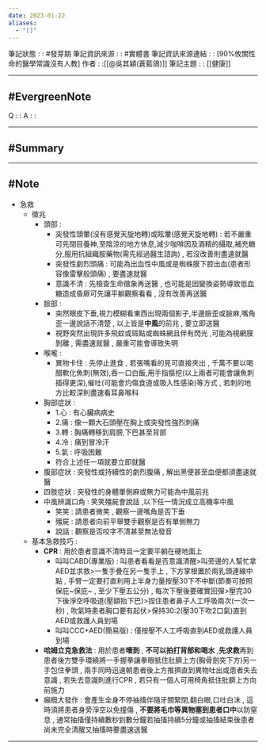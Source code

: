 ```yaml
---
date: 2023-01-22
aliases:
  - "[]"
---
```

筆記狀態 : :  #發芽期 
筆記資訊來源 : : #實體書 
筆記資訊來源連結 : : [90%攸關性命的醫學常識沒有人教]
作者 : :[[@吳其穎(蒼藍鴿)]]
筆記主題 : : [[健康]]

---
#EvergreenNote
---
Q : :
A : :

---
#Summary
---






---
#Note 
---
- 急救 
	- 徵兆
		- 頭部 : 
			- 突發性頭暈(沒有感覺天旋地轉)或眩暈(感覺天旋地轉) : 若不嚴重可先閉目養神,至陰涼的地方休息,減少咖啡因及酒精的攝取,補充糖分,服用抗組織胺藥物(需先經過醫生諮詢) , 若沒改善則盡速就醫
			- 突發性劇烈頭痛 : 可能為出血性中風或是蜘蛛膜下腔出血(患者形容像雷擊般頭痛) , 要盡速就醫
			- 意識不清 : 先檢查生命徵象再送醫 , 也可能是因變換姿勢導致低血糖造成昏厥可先讓平躺觀察看看 , 沒有改善再送醫
		- 臉部 : 
			- 突然眼皮下垂,視力模糊看東西出現兩個影子,半邊臉歪或臉麻,嘴角歪一邊說話不清楚 , 以上皆是**中風**的前兆 , 要立即送醫
			- 視野突然出現許多飛蚊或斑點或蜘蛛網且伴有閃光 ,可能為視網膜剝離 , 需盡速就醫 , 嚴重可能會導致失明
		- 喉嚨 : 
			- 異物卡住 : 先停止進食 , 若張嘴看的見可直接夾出 , 千萬不要以喝醋軟化魚刺(無效),吞一口白飯,用手指摳挖(以上兩者可能會讓魚刺插得更深),催吐(可能會灼傷食道或吸入性感染)等方式 , 若刺的地方比較深則盡速看耳鼻喉科
		- 胸部症狀 : 
			- 1.心 : 有心臟病病史
			- 2.痛 : 像一顆大石頭壓在胸上或突發性強烈刺痛
			- 3.轉 : 胸痛轉移到肩膀,下巴甚至背部
			- 4.冷 : 痛到冒冷汗
			- 5.氣 : 呼吸困難
			- 符合上述任一項就要立即就醫
		- 腹部症狀 : 突發性或持續性的劇烈腹痛 , 解出黑便甚至血便都須盡速就醫
		- 四肢症狀 : 突發性的身體單側麻或無力可能為中風前兆
		- 中風辨識口角 : 笑笑殭屍會說話 ,以下任一情況成立高機率中風
			- 笑笑 : 請患者微笑 , 觀察一邊嘴角是否下垂
			- 殭屍 : 請患者向前平舉雙手觀察是否有單側無力
			- 說話 : 觀察是否咬字不清甚至無法發音
	-  基本急救技巧 :
		- **CPR** : 用於患者意識不清時且一定要平躺在硬地面上
			- 叫叫CABD(專業版) : 叫患者看看是否意識清醒>叫旁邊的人幫忙拿AED並求救>一隻手疊在另一隻手上 , 下方掌根置於兩乳頭連線中點 , 手臂一定要打直利用上半身力量按壓30下不中斷(節奏可按照保庇~保庇~ , 至少下壓五公分) , 每次下壓後要確實回彈>壓完30下後淨空呼吸道(壓額抬下巴)>捏住患者鼻子人工呼吸兩次(一次一秒) , 吹氣時患者胸口要有起伏>保持30:2(壓30下吹2口氣)直到AED或救護人員到場
			- 叫叫CCC+AED(簡易版) : 僅按壓不人工呼吸直到AED或救護人員到場
		- **哈姆立克急救法** : 用於患者**噎到** , **不可以拍打背部和喝水** ,**先求救**再到患者後方雙手環繞將一手握拳讓拳眼抵住肚臍上方(胸骨劍突下方)另一手包住拳頭 , 兩手同時迅速朝患者後上方推擠直到異物吐出或患者失去意識 , 若失去意識則進行CPR , 若只有一個人可用椅角抵住肚臍上方向前施力
		- 癲癇大發作 : 會產生全身不停抽搐伴隨牙關緊閉,翻白眼,口吐白沫 , 這時須將患者身旁淨空以免撞傷 , **不要將毛巾等異物塞到患者口中**以防窒息 , 通常抽搐僅持續數秒到數分鐘若抽搐持續5分鐘或抽搐結束後患者尚未完全清醒又抽搐時要盡速送醫
--- 




